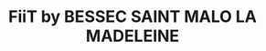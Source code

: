 ---
title: "FiiT by BESSEC SAINT MALO LA MADELEINE"
url: /saint-malo/fiit-by-bessec-saint-malo-la-madeleine/
shop: chaussures
---